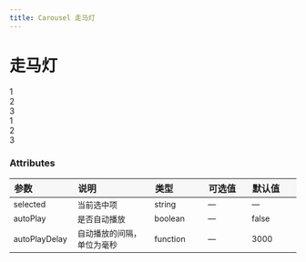 ```yaml
---
title: Carousel 走马灯
---
```


# 走马灯

<ClientOnly>
  <code-demo title="基础用法" description="适用广泛的基础用法">
  <carousel-demo1></carousel-demo1>
  <highlight-code slot="codeText" lang="vue">
    <y-slides :selected.sync="selected" :auto-play="false">
      <y-slides-item name="1">
        <div class="box">1</div>
      </y-slides-item>
      <y-slides-item name="2">
        <div class="box">2</div>
      </y-slides-item>
      <y-slides-item name="3">
        <div class="box">3</div>
      </y-slides-item>
    </y-slides>
  </highlight-code>
  </code-demo>
</ClientOnly>

<ClientOnly>
  <code-demo title="自动轮播" description="可以自动轮播">
  <carousel-demo2></carousel-demo2>
  <highlight-code slot="codeText" lang="vue">
    <y-slides :selected.sync="selected" :auto-play="true">
      <y-slides-item name="1">
        <div class="box">1</div>
      </y-slides-item>
      <y-slides-item name="2">
        <div class="box">2</div>
      </y-slides-item>
      <y-slides-item name="3">
        <div class="box">3</div>
      </y-slides-item>
    </y-slides>
  </highlight-code>
  </code-demo>
</ClientOnly>

<style>
table th { width: 100px; text-align: left; background: #f7f7f7; } 
table th:nth-of-type(2){ width: 200px; }
table td { font-size: 14px; }
</style>

### Attributes

| 参数          | 说明                       | 类型     | 可选值 | 默认值 |
| ------------- | -------------------------- | -------- | ------ | ------ |
| selected      | 当前选中项                 | string   | —      | —      |
| autoPlay      | 是否自动播放               | boolean  | —      | false  |
| autoPlayDelay | 自动播放的间隔，单位为毫秒 | function | —      | 3000   |
